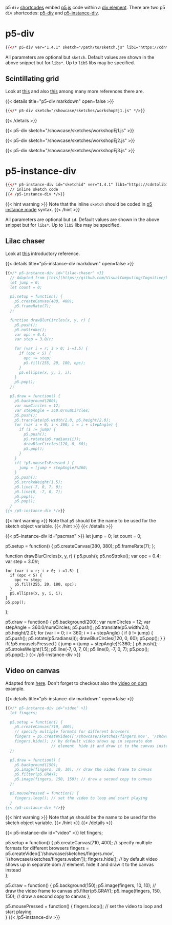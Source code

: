 p5 `div` [shortcodes](https://gohugo.io/content-management/shortcodes/) embed [p5.js](https://p5js.org/) code within a [div element](https://developer.mozilla.org/en-US/docs/Web/HTML/Element/div). There are two p5 `div` shortcodes: [p5-div](#p5-div) and [p5-instance-div](#p5-instance-div).

# p5-div

```html
{{</* p5-div ver="1.4.1" sketch="/path/to/sketch.js" lib1="https://cdntolib1/lib1.js" */>}}
```

All parameters are optional but `sketch`. Default values are shown in the above snippet but for `libs*`. Up to `lib5` libs may be specified.

## Scintillating grid

Look at [this](https://mathworld.wolfram.com/ScintillatingGridIllusion.html) and also [this](https://www.illusionsindex.org/i/scintillating-grid) among many more references there are.

{{< details title="p5-div markdown" open=false >}}

```html
{{</* p5-div sketch="/showcase/sketches/workshopEj1.js" */>}}
```

{{< /details >}}

{{< p5-div sketch="/showcase/sketches/workshopEj1.js" >}}

{{< p5-div sketch="/showcase/sketches/workshopEj2.js" >}}

{{< p5-div sketch="/showcase/sketches/workshopEj3.js" >}}

# p5-instance-div

```html
{{</* p5-instance-div id="sketchid" ver="1.4.1" lib1="https://cdntolib1/lib1.js" >}}
  // inline sketch code
{{< /p5-instance-div */>}}
```

{{< hint warning >}}
Note that the inline `sketch` should be coded in [p5 instance mode](https://github.com/processing/p5.js/wiki/Global-and-instance-mode) syntax.
{{< /hint >}}

All parameters are optional but `id`. Default values are shown in the above snippet but for `libs*`. Up to `lib5` libs may be specified.

## Lilac chaser

Look at [this](https://en.wikipedia.org/wiki/Lilac_chaser) introductory reference.

{{< details title="p5-instance-div markdown" open=false >}}

```js
{{</* p5-instance-div id="lilac-chaser" >}}
  // Adapted from [this](https://github.com/VisualComputing/Cognitive/blob/gh-pages/sketches/lilacChaser.js)
  let jump = 0;
  let count = 0;

  p5.setup = function() {
    p5.createCanvas(400, 400);
    p5.frameRate(7);
  };

  function drawBlurCircles(x, y, r) {
    p5.push();
    p5.noStroke();
    var opc = 0.4;
    var step = 3.0/r;

    for (var i = r; i > 0; i-=1.5) {
      if (opc < 5) {
        opc += step;
        p5.fill(255, 20, 180, opc);
      }
      p5.ellipse(x, y, i, i);
    }
    p5.pop();
  };

  p5.draw = function() {
    p5.background(200);
    var numCircles = 12;
    var stepAngle = 360.0/numCircles;
    p5.push();
    p5.translate(p5.width/2.0, p5.height/2.0);
    for (var i = 0; i < 360; i = i + stepAngle) {
      if (i != jump) {
        p5.push();
        p5.rotate(p5.radians(i));
        drawBlurCircles(120, 0, 60);
        p5.pop();
      }
    }
    if( !p5.mouseIsPressed ) {
      jump = (jump + stepAngle)%360;
    }
    p5.push();
    p5.strokeWeight(1.5);
    p5.line(-7, 0, 7, 0);
    p5.line(0, -7, 0, 7);
    p5.pop();
    p5.pop();
  }
{{< /p5-instance-div */>}}
```

{{< hint warning >}}
Note that `p5` should be the name to be used for the sketch object variable.
{{< /hint >}}
{{< /details >}}

{{< p5-instance-div id="pacman" >}}
let jump = 0;
let count = 0;

p5.setup = function() {
p5.createCanvas(380, 380);
p5.frameRate(7);
};

function drawBlurCircles(x, y, r) {
p5.push();
p5.noStroke();
var opc = 0.4;
var step = 3.0/r;

    for (var i = r; i > 0; i-=1.5) {
      if (opc < 5) {
        opc += step;
        p5.fill(255, 20, 180, opc);
      }
      p5.ellipse(x, y, i, i);
    }
    p5.pop();

};

p5.draw = function() {
p5.background(200);
var numCircles = 12;
var stepAngle = 360.0/numCircles;
p5.push();
p5.translate(p5.width/2.0, p5.height/2.0);
for (var i = 0; i < 360; i = i + stepAngle) {
if (i != jump) {
p5.push();
p5.rotate(p5.radians(i));
drawBlurCircles(120, 0, 60);
p5.pop();
}
}
if( !p5.mouseIsPressed ) {
jump = (jump + stepAngle)%360;
}
p5.push();
p5.strokeWeight(1.5);
p5.line(-7, 0, 7, 0);
p5.line(0, -7, 0, 7);
p5.pop();
p5.pop();
}
{{< /p5-instance-div >}}

## Video on canvas

Adapted from [here](https://p5js.org/examples/dom-video-canvas.html). Don't forget to checkout also the [video on dom](https://p5js.org/examples/dom-video.html) example.

{{< details title="p5-instance-div markdown" open=false >}}

```js
{{</* p5-instance-div id="video" >}}
  let fingers;

  p5.setup = function() {
    p5.createCanvas(710, 400);
    // specify multiple formats for different browsers
    fingers = p5.createVideo(['/showcase/sketches/fingers.mov', '/showcase/sketches/fingers.webm']);
    fingers.hide(); // by default video shows up in separate dom
                    // element. hide it and draw it to the canvas instead
  };

  p5.draw = function() {
    p5.background(150);
    p5.image(fingers, 10, 10); // draw the video frame to canvas
    p5.filter(p5.GRAY);
    p5.image(fingers, 150, 150); // draw a second copy to canvas
  };

  p5.mousePressed = function() {
    fingers.loop(); // set the video to loop and start playing
  }
{{< /p5-instance-div */>}}
```

{{< hint warning >}}
Note that `p5` should be the name to be used for the sketch object variable.
{{< /hint >}}
{{< /details >}}

{{< p5-instance-div id="video" >}}
let fingers;

p5.setup = function() {
p5.createCanvas(710, 400);
// specify multiple formats for different browsers
fingers = p5.createVideo(['/showcase/sketches/fingers.mov', '/showcase/sketches/fingers.webm']);
fingers.hide(); // by default video shows up in separate dom
// element. hide it and draw it to the canvas instead  
 };

p5.draw = function() {
p5.background(150);
p5.image(fingers, 10, 10); // draw the video frame to canvas
p5.filter(p5.GRAY);
p5.image(fingers, 150, 150); // draw a second copy to canvas
};

p5.mousePressed = function() {
fingers.loop(); // set the video to loop and start playing  
 }
{{< /p5-instance-div >}}
